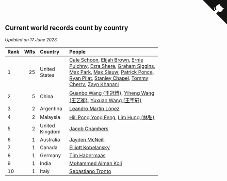 ## Current world records count by country

*Updated on 17 June 2023*

| Rank | WRs | Country | People |
| :--- | ---: | :--- | :--- |
| 1 | 25 | United States | [Cale Schoon](https://www.worldcubeassociation.org/persons/2014SCHO02), [Elijah Brown](https://www.worldcubeassociation.org/persons/2015BROW03), [Ernie Pulchny](https://www.worldcubeassociation.org/persons/2010PULC01), [Ezra Shere](https://www.worldcubeassociation.org/persons/2019SHER10), [Graham Siggins](https://www.worldcubeassociation.org/persons/2016SIGG01), [Max Park](https://www.worldcubeassociation.org/persons/2012PARK03), [Max Siauw](https://www.worldcubeassociation.org/persons/2017SIAU02), [Patrick Ponce](https://www.worldcubeassociation.org/persons/2012PONC02), [Ryan Pilat](https://www.worldcubeassociation.org/persons/2016PILA03), [Stanley Chapel](https://www.worldcubeassociation.org/persons/2016CHAP04), [Tommy Cherry](https://www.worldcubeassociation.org/persons/2015CHER07), [Zayn Khanani](https://www.worldcubeassociation.org/persons/2018KHAN28) |
| 2 | 5 | China | [Guanbo Wang (王冠博)](https://www.worldcubeassociation.org/persons/2018WANG35), [Yiheng Wang (王艺衡)](https://www.worldcubeassociation.org/persons/2019WANY36), [Yuxuan Wang (王宇轩)](https://www.worldcubeassociation.org/persons/2009WANG13) |
| 3 | 2 | Argentina | [Leandro Martín López](https://www.worldcubeassociation.org/persons/2018LOPE22) |
| 4 | 2 | Malaysia | [Hill Pong Yong Feng](https://www.worldcubeassociation.org/persons/2017FENG10), [Lim Hung (林弘)](https://www.worldcubeassociation.org/persons/2016HUNG08) |
| 5 | 2 | United Kingdom | [Jacob Chambers](https://www.worldcubeassociation.org/persons/2017CHAM09) |
| 6 | 1 | Australia | [Jayden McNeill](https://www.worldcubeassociation.org/persons/2012MCNE01) |
| 7 | 1 | Canada | [Elliott Kobelansky](https://www.worldcubeassociation.org/persons/2019KOBE03) |
| 8 | 1 | Germany | [Tim Habermaas](https://www.worldcubeassociation.org/persons/2007HABE01) |
| 9 | 1 | India | [Mohammed Aiman Koli](https://www.worldcubeassociation.org/persons/2017KOLI01) |
| 10 | 1 | Italy | [Sebastiano Tronto](https://www.worldcubeassociation.org/persons/2011TRON02) |


<a href="https://github.com/JustinTimeCuber/wca_statistics" class="github-corner" aria-label="View source on Github"><svg width="80" height="80" viewBox="0 0 250 250" style="fill:#151513; color:#fff; position: absolute; top: 0; border: 0; right: 0;" aria-hidden="true"><path d="M0,0 L115,115 L130,115 L142,142 L250,250 L250,0 Z"></path><path d="M128.3,109.0 C113.8,99.7 119.0,89.6 119.0,89.6 C122.0,82.7 120.5,78.6 120.5,78.6 C119.2,72.0 123.4,76.3 123.4,76.3 C127.3,80.9 125.5,87.3 125.5,87.3 C122.9,97.6 130.6,101.9 134.4,103.2" fill="currentColor" style="transform-origin: 130px 106px;" class="octo-arm"></path><path d="M115.0,115.0 C114.9,115.1 118.7,116.5 119.8,115.4 L133.7,101.6 C136.9,99.2 139.9,98.4 142.2,98.6 C133.8,88.0 127.5,74.4 143.8,58.0 C148.5,53.4 154.0,51.2 159.7,51.0 C160.3,49.4 163.2,43.6 171.4,40.1 C171.4,40.1 176.1,42.5 178.8,56.2 C183.1,58.6 187.2,61.8 190.9,65.4 C194.5,69.0 197.7,73.2 200.1,77.6 C213.8,80.2 216.3,84.9 216.3,84.9 C212.7,93.1 206.9,96.0 205.4,96.6 C205.1,102.4 203.0,107.8 198.3,112.5 C181.9,128.9 168.3,122.5 157.7,114.1 C157.9,116.9 156.7,120.9 152.7,124.9 L141.0,136.5 C139.8,137.7 141.6,141.9 141.8,141.8 Z" fill="currentColor" class="octo-body"></path></svg></a><style>.github-corner:hover .octo-arm{animation:octocat-wave 560ms ease-in-out}@keyframes octocat-wave{0%,100%{transform:rotate(0)}20%,60%{transform:rotate(-25deg)}40%,80%{transform:rotate(10deg)}}@media (max-width:500px){.github-corner:hover .octo-arm{animation:none}.github-corner .octo-arm{animation:octocat-wave 560ms ease-in-out}}</style>
